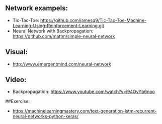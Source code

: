 ## Network exampels:
* Tic-Tac-Toe: https://github.com/jamesq9/Tic-Tac-Toe-Machine-Learning-Using-Reinforcement-Learning.git
* Neural Network with Backpropagation: https://github.com/mattm/simple-neural-network


## Visual:
* http://www.emergentmind.com/neural-network


## Video:
* Backpropagation: https://www.youtube.com/watch?v=i94OvYb6noo

##Exercise:
* https://machinelearningmastery.com/text-generation-lstm-recurrent-neural-networks-python-keras/
